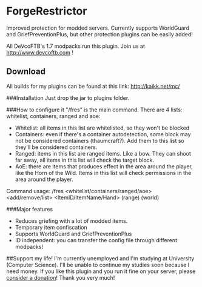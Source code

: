 # ForgeRestrictor
Improved protection for modded servers.
Currently supports WorldGuard and GriefPreventionPlus, but other protection plugins can be easily added!

All DeVcoFTB's 1.7 modpacks run this plugin.
Join us at http://www.devcoftb.com !

## Download
All builds for my plugins can be found at this link: http://kaikk.net/mc/

###Installation
Just drop the jar to plugins folder.

###How to configure it
"/fres" is the main command. There are 4 lists: whitelist, containers, ranged and aoe:
- Whitelist: all items in this list are whitelisted, so they won't be blocked
- Containers: even if there's a container autodetection, some block may not be considered containers (thaumcraft?). Add them to this list so they'll be considered containers.
- Ranged: items in this list are ranged items. Like a bow. They can shoot far away, all items in this list will check the target block.
- AoE: there are items that produces effect in the area around the player, like the Horn of the Wild. Items in this list will check permissions in the area around the player.

Command usage: /fres <whitelist/containers/ranged/aoe> <add/remove/list> <ItemID/ItemName/Hand> (range) (world)

###Major features
- Reduces griefing with a lot of modded items.
- Temporary item confiscation
- Supports WorldGuard and GriefPreventionPlus
- ID independent: you can transfer the config file through different modpacks!

##Support my life!
I'm currently unemployed and I'm studying at University (Computer Science).
I'll be unable to continue my studies soon because I need money.
If you like this plugin and you run it fine on your server, please <a href='http://kaikk.net/mc/#donate'>consider a donation</a>!
Thank you very much!
